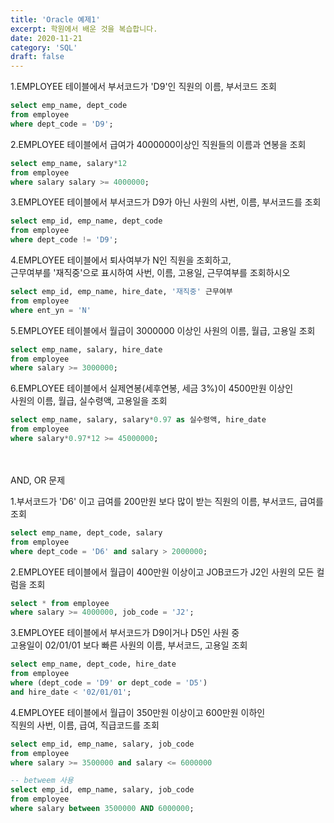 ```yaml
---
title: 'Oracle 예제1'
excerpt: 학원에서 배운 것을 복습합니다.
date: 2020-11-21
category: 'SQL'
draft: false
---
```




1.EMPLOYEE 테이블에서 부서코드가 'D9'인 직원의 이름, 부서코드 조회  
```sql   
select emp_name, dept_code   
from employee   
where dept_code = 'D9';   
```   


2.EMPLOYEE 테이블에서 급여가 4000000이상인 직원들의 이름과 연봉을 조회  
```sql   
select emp_name, salary*12  
from employee   
where salary salary >= 4000000;  
```   

3.EMPLOYEE 테이블에서 부서코드가 D9가 아닌 사원의 사번, 이름, 부서코드를 조회  
```sql   
select emp_id, emp_name, dept_code  
from employee  
where dept_code != 'D9';   
```   
4.EMPLOYEE 테이블에서 퇴사여부가 N인 직원을 조회하고,   
근무여부를 '재직중'으로 표시하여 사번, 이름, 고용일, 근무여부를 조회하시오   
```sql   
select emp_id, emp_name, hire_date, '재직중' 근무여부   
from employee   
where ent_yn = 'N'   
```   

5.EMPLOYEE 테이블에서 월급이 3000000 이상인 사원의 이름, 월급, 고용일 조회   
```sql   
select emp_name, salary, hire_date  
from employee   
where salary >= 3000000;   
```   

6.EMPLOYEE 테이블에서 실제연봉(세후연봉, 세금 3%)이 4500만원 이상인   
사원의 이름, 월급, 실수령액, 고용일을 조회   
```sql   
select emp_name, salary, salary*0.97 as 실수령액, hire_date   
from employee   
where salary*0.97*12 >= 45000000;   
```   

<br>
<br>
AND, OR 문제  
<br>

1.부서코드가 'D6' 이고 급여를 200만원 보다 많이 받는 직원의 이름, 부서코드, 급여를 조회   
```SQL   
select emp_name, dept_code, salary  
from employee  
where dept_code = 'D6' and salary > 2000000;  
```   

2.EMPLOYEE 테이블에서 월급이 400만원 이상이고 JOB코드가 J2인 사원의 모든 컬럼을 조회   
```sql  
select * from employee  
where salary >= 4000000, job_code = 'J2';  
```  

3.EMPLOYEE 테이블에서 부서코드가 D9이거나  D5인 사원 중   
고용일이 02/01/01 보다 빠른 사원의 이름, 부서코드, 고용일 조회   
```sql
select emp_name, dept_code, hire_date  
from employee  
where (dept_code = 'D9' or dept_code = 'D5')  
and hire_date < '02/01/01';  
```


4.EMPLOYEE 테이블에서 월급이 350만원 이상이고 600만원 이하인   
직원의 사번, 이름, 급여, 직급코드를 조회   
```sql  
select emp_id, emp_name, salary, job_code  
from employee  
where salary >= 3500000 and salary <= 6000000
```  

```sql  
-- betweem 사용
select emp_id, emp_name, salary, job_code  
from employee   
where salary between 3500000 AND 6000000;  
```  





